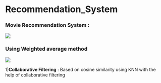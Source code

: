 # Recommendation_System

### Movie Recommendation System :

<img src="https://mk0analyticsindf35n9.kinstacdn.com/wp-content/uploads/2020/08/stars-movies-1200x670-1.jpg" />


### Using Weighted average method

<img src = https://miro.medium.com/max/736/1*fGziZl2Do-VyQXSCPq_Y2Q.png />



1)**Collaborative Filtering** : Based on cosine similarity using KNN with the help of collaborative filtering
